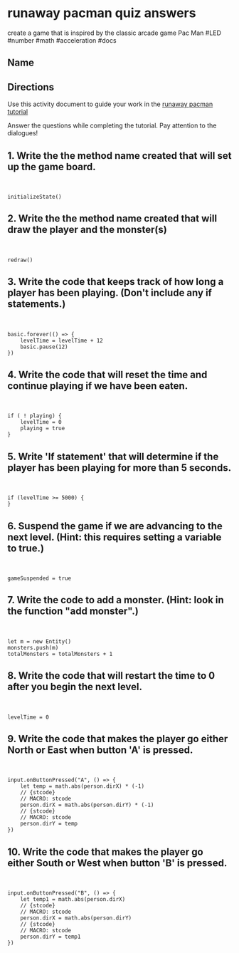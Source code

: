 # runaway pacman quiz answers

create a game that is inspired by the classic arcade game Pac Man #LED #number #math #acceleration #docs

## Name

## Directions

Use this activity document to guide your work in the [runaway pacman tutorial](/microbit/lessons/runaway-pacman/tutorial)

Answer the questions while completing the tutorial. Pay attention to the dialogues!

## 1. Write the the method name created that will set up the game board.

<br/>

```
initializeState()
```

## 2. Write the the method name created that will draw the player and the monster(s)

<br/>

```
redraw()
```

## 3. Write the code that keeps track of how long a player has been playing. (Don't include any if statements.)

<br/>

```
basic.forever(() => {
    levelTime = levelTime + 12
    basic.pause(12)
})
```

## 4. Write the code that will reset the time and continue playing if we have been eaten.

<br/>

```
if ( ! playing) {
    levelTime = 0
    playing = true
}
```

## 5. Write 'If statement' that will determine if the player has been playing for more than 5 seconds.

<br/>

```
if (levelTime >= 5000) {
}
```

## 6. Suspend the game if we are advancing to the next level. (Hint: this requires setting a variable to true.) 

<br/>

```
gameSuspended = true
```

## 7. Write the code to add a monster. (Hint: look in the function "add monster".)

<br/>

```
let m = new Entity()
monsters.push(m)
totalMonsters = totalMonsters + 1
```

## 8. Write the code that will restart the time to 0 after you begin the next level.

<br/>

```
levelTime = 0
```

## 9. Write the code that makes the player go either North or East when button 'A' is pressed.

<br/>

```
input.onButtonPressed("A", () => {
    let temp = math.abs(person.dirX) * (-1)
    // {stcode}
    // MACRO: stcode
    person.dirX = math.abs(person.dirY) * (-1)
    // {stcode}
    // MACRO: stcode
    person.dirY = temp
})
```

## 10. Write the code that makes the player go either South or West when button 'B' is pressed.

<br/>

```
input.onButtonPressed("B", () => {
    let temp1 = math.abs(person.dirX)
    // {stcode}
    // MACRO: stcode
    person.dirX = math.abs(person.dirY)
    // {stcode}
    // MACRO: stcode
    person.dirY = temp1
})
```


